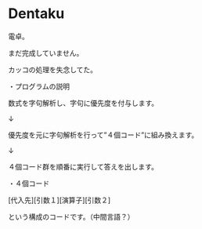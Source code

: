 Dentaku
=======
電卓。

まだ完成していません。

カッコの処理を失念してた。


・プログラムの説明

数式を字句解析し、字句に優先度を付与します。

↓

優先度を元に字句解析を行って”４個コード”に組み換えます。

↓

４個コード群を順番に実行して答えを出します。



・４個コード

[代入先][引数１][演算子][引数２]

という構成のコードです。（中間言語？）
